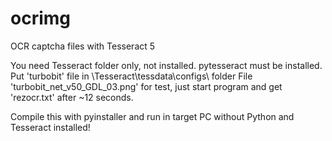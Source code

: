 # ocrimg
 OCR captcha files with Tesseract 5

You need Tesseract folder only, not installed. pytesseract must be installed.
Put 'turbobit' file in \Tesseract\tessdata\configs\ folder
File 'turbobit_net_v50_GDL_03.png' for test, just start program and get 'rezocr.txt' after ~12 seconds.

Compile this with pyinstaller and run in target PC without Python and Tesseract installed!
